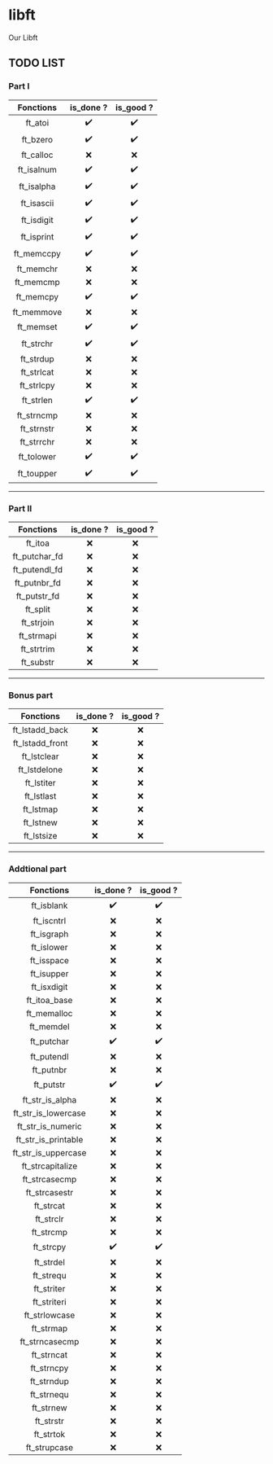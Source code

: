 # libft
Our Libft

## TODO LIST

### Part I

|Fonctions|is_done ?|is_good ?|
|:-------:|:-------:|:-------:|
|ft_atoi|✔️|✔️|
|ft_bzero|✔️|✔️|
|ft_calloc|❌|❌|
|ft_isalnum|✔️|✔️|
|ft_isalpha|✔️|✔️|
|ft_isascii|✔️|✔️|
|ft_isdigit|✔️|✔️|
|ft_isprint|✔️|✔️|
|ft_memccpy|✔️|✔️|
|ft_memchr|❌|❌|
|ft_memcmp|❌|❌|
|ft_memcpy|✔️|✔️|
|ft_memmove|❌|❌|
|ft_memset|✔️|✔️|
|ft_strchr|✔️|✔️|
|ft_strdup|❌|❌|
|ft_strlcat|❌|❌|
|ft_strlcpy|❌|❌|
|ft_strlen|✔️|✔️|
|ft_strncmp|❌|❌|
|ft_strnstr|❌|❌|
|ft_strrchr|❌|❌|
|ft_tolower|✔️|✔️|
|ft_toupper|✔️|✔️|

---

### Part II

|Fonctions|is_done ?|is_good ?|
|:-------:|:-------:|:-------:|
|ft_itoa|❌|❌|
|ft_putchar_fd|❌|❌|
|ft_putendl_fd|❌|❌|
|ft_putnbr_fd|❌|❌|
|ft_putstr_fd|❌|❌|
|ft_split|❌|❌|
|ft_strjoin|❌|❌|
|ft_strmapi|❌|❌|
|ft_strtrim|❌|❌|
|ft_substr|❌|❌|

---

### Bonus part

|Fonctions|is_done ?|is_good ?|
|:-------:|:-------:|:-------:|
|ft_lstadd_back|❌|❌|
|ft_lstadd_front|❌|❌|
|ft_lstclear|❌|❌|
|ft_lstdelone|❌|❌|
|ft_lstiter|❌|❌|
|ft_lstlast|❌|❌|
|ft_lstmap|❌|❌|
|ft_lstnew|❌|❌|
|ft_lstsize|❌|❌|

---

### Addtional part

|Fonctions|is_done ?|is_good ?|
|:-------:|:-------:|:-------:|
|ft_isblank|✔️|✔️|
|ft_iscntrl|❌|❌|
|ft_isgraph|❌|❌|
|ft_islower|❌|❌|
|ft_isspace|❌|❌|
|ft_isupper|❌|❌|
|ft_isxdigit|❌|❌|
|ft_itoa_base|❌|❌|
|ft_memalloc|❌|❌|
|ft_memdel|❌|❌|
|ft_putchar|✔️|✔️|
|ft_putendl|❌|❌|
|ft_putnbr|❌|❌|
|ft_putstr|✔️|✔️|
|ft_str_is_alpha|❌|❌|
|ft_str_is_lowercase|❌|❌|
|ft_str_is_numeric|❌|❌|
|ft_str_is_printable|❌|❌|
|ft_str_is_uppercase|❌|❌|
|ft_strcapitalize|❌|❌|
|ft_strcasecmp|❌|❌|
|ft_strcasestr|❌|❌|
|ft_strcat|❌|❌|
|ft_strclr|❌|❌|
|ft_strcmp|❌|❌|
|ft_strcpy|✔️|✔️|
|ft_strdel|❌|❌|
|ft_strequ|❌|❌|
|ft_striter|❌|❌|
|ft_striteri|❌|❌|
|ft_strlowcase|❌|❌|
|ft_strmap|❌|❌|
|ft_strncasecmp|❌|❌|
|ft_strncat|❌|❌|
|ft_strncpy|❌|❌|
|ft_strndup|❌|❌|
|ft_strnequ|❌|❌|
|ft_strnew|❌|❌|
|ft_strstr|❌|❌|
|ft_strtok|❌|❌|
|ft_strupcase|❌|❌|
